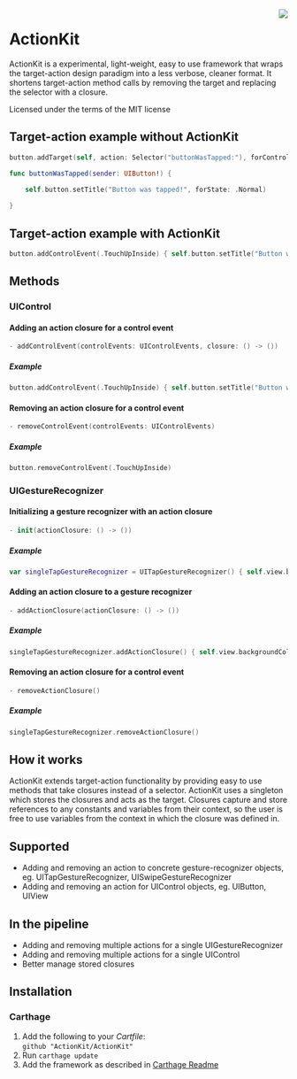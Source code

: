 <img src="https://img.shields.io/badge/Carthage-compatible-4BC51D.svg?style=flat" align="right" vspace="2px">

# ActionKit
ActionKit is a experimental, light-weight, easy to use framework that wraps the target-action design paradigm into a less verbose, cleaner format. It shortens target-action method calls by removing the target and replacing the selector with a closure.

Licensed under the terms of the MIT license

## Target-action example without ActionKit
```swift
button.addTarget(self, action: Selector("buttonWasTapped:"), forControlEvents: .TouchUpInside)
```


```swift
func buttonWasTapped(sender: UIButton!) {

    self.button.setTitle("Button was tapped!", forState: .Normal)
    
}
```

## Target-action example with ActionKit
```swift
button.addControlEvent(.TouchUpInside) { self.button.setTitle("Button was tapped!", forState: .Normal) }
```

## Methods
### UIControl
#### Adding an action closure for a control event
```swift
- addControlEvent(controlEvents: UIControlEvents, closure: () -> ())
```
##### Example
```swift
button.addControlEvent(.TouchUpInside) { self.button.setTitle("Button was tapped!", forState: .Normal) }
```
#### Removing an action closure for a control event
```swift
- removeControlEvent(controlEvents: UIControlEvents)
```
##### Example
```swift
button.removeControlEvent(.TouchUpInside)
```
### UIGestureRecognizer
#### Initializing a gesture recognizer with an action closure
```swift
- init(actionClosure: () -> ())
```
##### Example
```swift
var singleTapGestureRecognizer = UITapGestureRecognizer() { self.view.backgroundColor = UIColor.redColor() }
```
#### Adding an action closure to a gesture recognizer
```swift
- addActionClosure(actionClosure: () -> ())
```
##### Example
```swift
singleTapGestureRecognizer.addActionClosure() { self.view.backgroundColor = UIColor.blueColor() }
```
#### Removing an action closure for a control event
```swift
- removeActionClosure()
```
##### Example
```swift
singleTapGestureRecognizer.removeActionClosure()
```

## How it works
ActionKit extends target-action functionality by providing easy to use methods that take closures instead of a selector. ActionKit uses a singleton which stores the closures and acts as the target. Closures capture and store references to any constants and variables from their context, so the user is free to use variables from the context in which the closure was defined in.

## Supported
- Adding and removing an action to concrete gesture-recognizer objects, eg. UITapGestureRecognizer, UISwipeGestureRecognizer
- Adding and removing an action for UIControl objects, eg. UIButton, UIView

## In the pipeline
- Adding and removing multiple actions for a single UIGestureRecognizer
- Adding and removing multiple actions for a single UIControl
- Better manage stored closures

## Installation

### Carthage

1. Add the following to your *Cartfile*:
  <br> `github "ActionKit/ActionKit"`
2. Run `carthage update`
3. Add the framework as described in [Carthage Readme](https://github.com/Carthage/Carthage#adding-frameworks-to-an-application)
